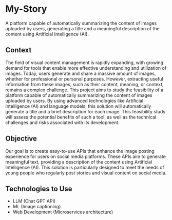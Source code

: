 # My-Story
A platform capable of automatically summarizing the content of images uploaded by users, generating a title and a meaningful description of the content using Artificial Intelligence (AI).
## Context
The field of visual content management is rapidly expanding, with growing demand for tools that enable more effective understanding and utilization of images. Today, users generate and share a massive amount of images, whether for professional or personal purposes. However, extracting useful information from these images, such as their content, meaning, or context, remains a complex challenge.
This project aims to study the feasibility of a platform capable of automatically summarizing the content of images uploaded by users. By using advanced technologies like Artificial Intelligence (AI) and language models, this solution will automatically generate a title and a brief description for each image. This feasibility study will assess the potential benefits of such a tool, as well as the technical challenges and risks associated with its development.
## Objective
Our goal is to create easy-to-use APIs that enhance the image posting experience for users on social media platforms. These APIs aim to generate meaningful text, providing a description of the content using Artificial Intelligence (AI). This solution is particularly designed to meet the needs of young people who regularly post stories and visual content on social media.
## Technologies to Use
* LLM (Chat GPT API)
* ML (Image captioning)
* Web Development (Microservices architecture)
